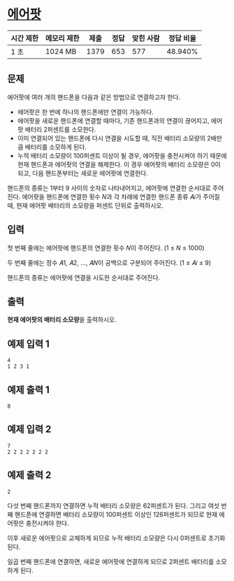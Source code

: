# [에어팟](https://www.acmicpc.net/problem/25495)

| 시간 제한 | 메모리 제한 | 제출 | 정답 | 맞힌 사람 | 정답 비율 |
| --- | --- | --- | --- | --- | --- |
| 1 초 | 1024 MB | 1379 | 653 | 577 | 48.940% |

## 문제

에어팟에 여러 개의 핸드폰을 다음과 같은 방법으로 연결하고자 한다.

- 에어팟은 한 번에 하나의 핸드폰에만 연결이 가능하다.
- 에어팟을 새로운 핸드폰에 연결할 때마다, 기존 핸드폰과의 연결이 끊어지고, 에어팟 배터리 2퍼센트를 소모한다.
- 이미 연결되어 있는 핸드폰에 다시 연결을 시도할 때, 직전 배터리 소모량의 2배만큼 배터리를 소모하게 된다.
- 누적 배터리 소모량이 100퍼센트 이상이 될 경우, 에어팟을 충전시켜야 하기 때문에 현재 핸드폰과 에어팟의 연결을 해제한다. 이 경우 에어팟의 배터리 소모량은 0이 되고, 다음 핸드폰부터는 새로운 에어팟에 연결한다.

핸드폰의 종류는 1부터 9 사이의 숫자로 나타내어지고, 에어팟에 연결한 순서대로 주어진다. 에어팟을 핸드폰에 연결한 횟수 𝑁과 각 차례에 연결한 핸드폰 종류 𝐴𝑖가 주어질 때, 현재 에어팟 배터리의 소모량을 퍼센트 단위로 출력하시오.

## 입력

첫 번째 줄에는 에어팟에 핸드폰의 연결한 횟수 𝑁이 주어진다. (1 ≤ 𝑁 ≤ 1000)

두 번째 줄에는 정수 𝐴1, 𝐴2, …, 𝐴𝑁이 공백으로 구분되어 주어진다. (1 ≤ 𝐴𝑖 ≤ 9)

핸드폰의 종류는 에어팟에 연결을 시도한 순서대로 주어진다.

## 출력

**현재 에어팟의 배터리 소모량**을 출력하시오.

## 예제 입력 1

```
4
1 2 3 1

```

## 예제 출력 1

```
8

```

## 예제 입력 2

```
7
2 2 2 2 2 2 2

```

## 예제 출력 2

```
2

```

다섯 번째 핸드폰까지 연결하면 누적 배터리 소모량은 62퍼센트가 된다. 그리고 여섯 번째 핸드폰에 연결하면 배터리 소모량이 100퍼센트 이상인 126퍼센트가 되므로 현재 에어팟은 충전시켜야 한다.

이후 새로운 에어팟으로 교체하게 되므로 누적 배터리 소모량은 다시 0퍼센트로 초기화된다.

일곱 번째 핸드폰에 연결하면, 새로운 에어팟에 연결하게 되므로 2퍼센트 배터리를 소모하게 된다.
